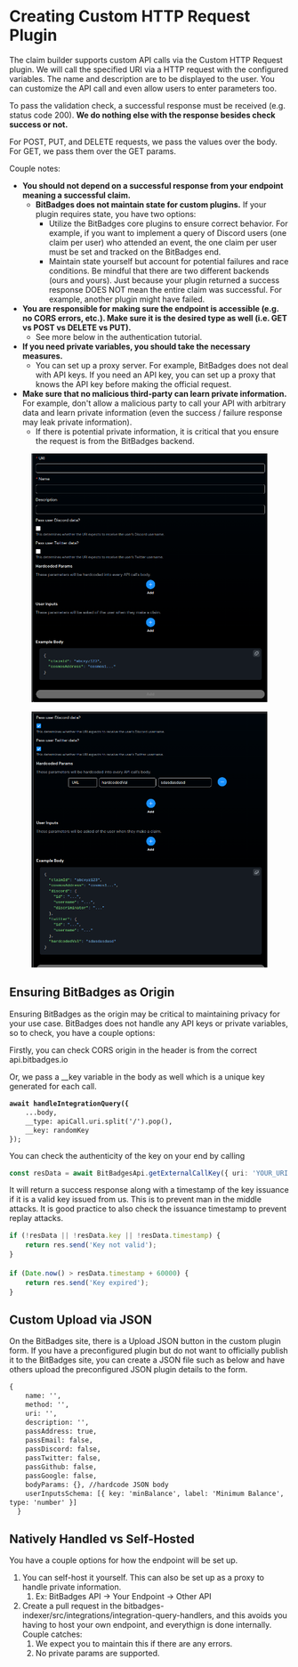 # Creating Custom HTTP Request Plugin

The claim builder supports custom API calls via the Custom HTTP Request plugin. We will call the specified URI via a HTTP request with the configured variables. The name and description are to be displayed to the user. You can customize the API call and even allow users to enter parameters too.

To pass the validation check, a successful response must be received (e.g. status code 200). **We do nothing else with the response besides check success or not.**

For POST, PUT, and DELETE requests, we pass the values over the body. For GET, we pass them over the GET params.

Couple notes:

* **You should not depend on a successful response from your endpoint meaning a successful claim.**&#x20;
  * **BitBadges does not maintain state for custom plugins.** If your plugin requires state, you have two options:
    * Utilize the BitBadges core plugins to ensure correct behavior. For example, if you want to implement a query of Discord users (one claim per user) who attended an event, the one claim per user must be set and tracked on the BitBadges end.
    * Maintain state yourself but account for potential failures and race conditions. Be mindful that there are two different backends (ours and yours). Just because your plugin returned a success response DOES NOT mean the entire claim was successful. For example, another plugin might have failed.
* **You are responsible for making sure the endpoint is accessible (e.g. no CORS errors, etc.). Make sure it is the desired type as well (i.e. GET vs POST vs DELETE vs PUT).**
  * See more below in the authentication tutorial.
* **If you need private variables, you should take the necessary measures.**&#x20;
  * You can set up a proxy server. For example, BitBadges does not deal with API keys. If you need an API key, you can set up a proxy that knows the API key before making the official request.
* **Make sure that no malicious third-party can learn private information.** For example, don't allow a malicious party to call your API with arbitrary data and learn private information (even the success / failure response may leak private information).
  * If there is potential private information, it is critical that you ensure the request is from the BitBadges backend.&#x20;

<figure><img src="../../../.gitbook/assets/image (3) (1) (1) (1).png" alt=""><figcaption></figcaption></figure>

<figure><img src="../../../.gitbook/assets/image (1) (1) (1) (1) (1) (1) (1) (1) (1) (1) (1) (1).png" alt=""><figcaption></figcaption></figure>

## Ensuring BitBadges as Origin

Ensuring BitBadges as the origin may be critical to maintaining privacy for your use case. BitBadges does not handle any API keys or private variables, so to check, you have a couple options:

Firstly, you can check CORS origin in the header is from the correct api.bitbadges.io

Or, we pass a \_\_key variable in the body as well which is a unique key generated for each call.

<pre class="language-typescript"><code class="lang-typescript"><strong>await handleIntegrationQuery({
</strong>    ...body,
    __type: apiCall.uri.split('/').pop(),
    __key: randomKey
});
</code></pre>

You can check the authenticity of the key on your end by calling&#x20;

```typescript
const resData = await BitBadgesApi.getExternalCallKey({ uri: 'YOUR_URI', key: '' })
```

It will return a success response along with a timestamp of the key issuance if it is a valid key issued from us. This is to prevent man in the middle attacks. It is good practice to also check the issuance timestamp to prevent replay attacks.

```javascript
if (!resData || !resData.key || !resData.timestamp) {
    return res.send('Key not valid');
}

if (Date.now() > resData.timestamp + 60000) {
    return res.send('Key expired');
}
```

## Custom Upload via JSON

On the BitBadges site, there is a Upload JSON button in the custom plugin form. If you have a preconfigured plugin but do not want to officially publish it to the BitBadges site, you can create a JSON file such as below and have others upload the preconfigured JSON plugin details to the form.

```typescriptreact
{
    name: '',
    method: '',
    uri: '',
    description: '',
    passAddress: true,
    passEmail: false,
    passDiscord: false,
    passTwitter: false,
    passGithub: false,
    passGoogle: false,
    bodyParams: {}, //hardcode JSON body
    userInputsSchema: [{ key: 'minBalance', label: 'Minimum Balance', type: 'number' }]
  }
```

## Natively Handled vs Self-Hosted

You have a couple options for how the endpoint will be set up.&#x20;

1. You can self-host it yourself. This can also be set up as a proxy to handle private information.&#x20;
   1. Ex: BitBadges API -> Your Endpoint -> Other API
2. Create a pull request in the bitbadges-indexer/src/integrations/integration-query-handlers, and this avoids you having to host your own endpoint,  and everythign is done internally. Couple catches:
   1. We expect you to maintain this if there are any errors.
   2. No private params are supported.

